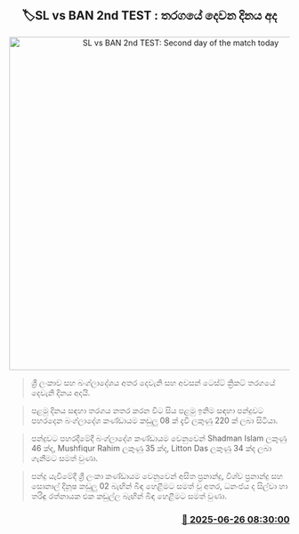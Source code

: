 <p align='center'><b><h2 align='center' title='SL vs BAN 2nd TEST: Second day of the match today'>🏷SL vs BAN 2nd TEST : තරගයේ දෙවන දිනය අද</h2></b></p>
<p align='center'><img src='https://helakuru.sgp1.cdn.digitaloceanspaces.com/esana/images/lib/sl-vs-ban-1st-test-new.jpg' width='600' alt='SL vs BAN 2nd TEST: Second day of the match today'></p>

> ශ්‍රී ලංකාව සහ බංග්ලාදේශය අතර දෙවැනි සහ අවසන් ටෙස්ට් ක්‍රිකට් තරගයේ දෙවැනි දිනය අදයි.

> පළමු දිනය සඳහා තරගය නතර කරන විට සිය පළමු ඉනිම සඳහා පන්දුවට පහරදෙන බංග්ලාදේශ කණ්ඩායම කඩුලු 08 ක් දැවී ලකුණු 220 ක් ලබා සිටියා.

> පන්දුවට පහරදීමේදී බංග්ලාදේශ කණ්ඩායම වෙනුවෙන් Shadman Islam ලකුණු 46 ක්ද, Mushfiqur Rahim ලකුණු 35 ක්ද, Litton Das ලකුණු 34 ක්ද ලබා ගැනීමට සමත් වුණා.

> පන්දු යැවීමේදී ශ්‍රී ලංකා කණ්ඩායම වෙනුවෙන් අසිත ප්‍රනාන්දු, විශ්ව ප්‍රනාන්දු සහ සොනාල් දිනූෂ කඩුලු 02 බැඟින් බිඳ හෙළීමට සමත් වූ අතර, ධනංජය ද සිල්වා හා තරිඳු රත්නායක එක කඩුල්ල බැඟින් බිඳ හෙළීමට සමත් වුණා.



<h3 align='right'><a href='https://www.helakuru.lk/esana/p/111352/'>📅 2025-06-26 08:30:00</a></h3>
